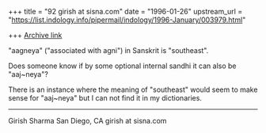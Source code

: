 +++
title = "92 girish at sisna.com"
date = "1996-01-26"
upstream_url = "https://list.indology.info/pipermail/indology/1996-January/003979.html"

+++
[Archive link](https://list.indology.info/pipermail/indology/1996-January/003979.html)

"aagneya" ("associated with agni") in Sanskrit is "southeast".

Does someone know if by some optional internal sandhi it can
also be "aaj~neya"?

There is an instance where the meaning of "southeast" would
seem to make sense for "aaj~neya" but I can not find it in
my dictionaries.

-----------------------------------------------------------

Girish Sharma
San Diego, CA
girish at sisna.com






